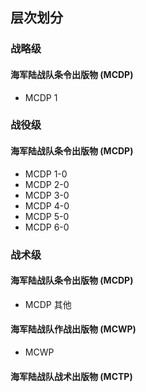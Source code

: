 <!-- 海军陆战队条令 -->
## 层次划分

### 战略级

#### 海军陆战队条令出版物 (MCDP)

* MCDP 1

### 战役级

#### 海军陆战队条令出版物 (MCDP)

* MCDP 1-0
* MCDP 2-0
* MCDP 3-0
* MCDP 4-0
* MCDP 5-0
* MCDP 6-0

### 战术级

#### 海军陆战队条令出版物 (MCDP)

* MCDP 其他

#### 海军陆战队作战出版物 (MCWP)

* MCWP

#### 海军陆战队战术出版物 (MCTP)
